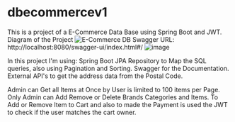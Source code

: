 # dbecommercev1
This is a project of a E-Commerce Data Base using Spring Boot and JWT.
Diagram of the Project
![E-Commerce DB](https://github.com/guhenning/dbecommercev1/assets/39813412/7679c825-afa7-400f-8aed-387ffb8ed648)
Swagger URL: http://localhost:8080/swagger-ui/index.html#/
![image](https://github.com/guhenning/dbecommercev1/assets/39813412/4b8da618-7051-4f42-92e2-1fdc63b51d12)


In this project I'm using:
Spring Boot
JPA Repository to Map the SQL queries, also using Pagination and Sorting.
Swagger for the Documentation.
External API's to get the address data from the Postal Code. 

Admin can Get all Items at Once by User is limited to 100 items per Page.
Only Admin can Add Remove or Delete Brands Categories and Items.
To Add or Remove Item to Cart and also to made the Payment is used the JWT to check if the user matches the cart owner.





